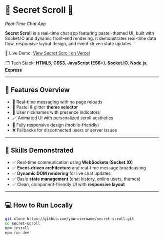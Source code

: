 # 🔐 Secret Scroll 📜  
*Real-Time Chat App*

**Secret Scroll** is a real-time chat app featuring pastel-themed UI, built with Socket.IO and dynamic front-end rendering. It demonstrates real-time data flow, responsive layout design, and event-driven state updates.

🔗 Live Demo: [View Secret Scroll on Vercel](https://your-vercel-link.vercel.app)

🗂 Tech Stack: **HTML5**, **CSS3**, **JavaScript (ES6+)**, **Socket.IO**, **Node.js**, **Express**

---

## 🔧 Features Overview

- 💬 Real-time messaging with no page reloads  
- 🎨 Pastel & glitter **theme selector**  
- 🧍 User nicknames with presence indicators  
- 🪄 Animated UI with personalized scroll aesthetics  
- 📱 Fully responsive design (mobile-friendly)  
- ❌ Fallbacks for disconnected users or server issues  

---

## 🎯 Skills Demonstrated

- ✅ Real-time communication using **WebSockets (Socket.IO)**  
- ✅ **Event-driven architecture** and real-time message broadcasting  
- ✅ **Dynamic DOM rendering** for live chat updates  
- ✅ Basic **state management** (chat history, online users, themes)  
- ✅ Clean, component-friendly UI with **responsive layout**

---

## 💻 How to Run Locally

```bash
git clone https://github.com/yourusername/secret-scroll.git
cd secret-scroll
npm install
npm run dev
